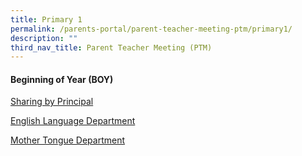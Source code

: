 ```yaml
---
title: Primary 1
permalink: /parents-portal/parent-teacher-meeting-ptm/primary1/
description: ""
third_nav_title: Parent Teacher Meeting (PTM)
---
```

#### Beginning of Year (BOY)

[Sharing by Principal](/files/Parents%20Portal/PTM/p1%20principal.pdf)

[English Language Department](/files/Parents%20Portal/PTM/p1%20english.pdf)

[Mother Tongue Department](/files/mtl%20department%20-%20boy%20ptm%202023-%20p1.pdf)